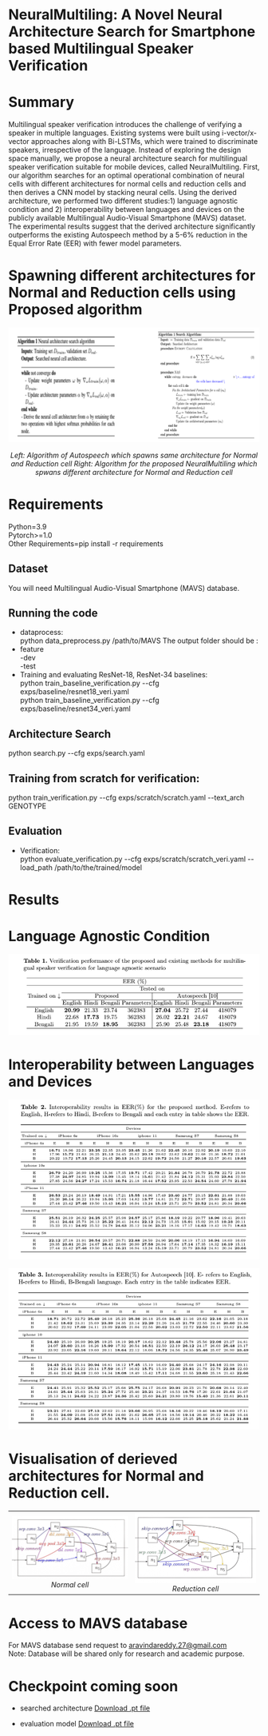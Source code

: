 # NeuralMultiling: A Novel Neural Architecture Search for Smartphone based Multilingual Speaker Verification
# Summary
Multilingual speaker verification introduces the challenge of verifying a speaker in multiple languages. Existing systems were built using i-vector/x-vector approaches along with Bi-LSTMs, which were trained to discriminate speakers, irrespective of the language. Instead of exploring the design space manually, we propose a neural architecture search for multilingual speaker verification suitable for mobile devices, called NeuralMultiling. First, our algorithm searches for an optimal operational combination of neural cells with different architectures for normal cells and reduction cells and then derives a CNN model by stacking neural cells. Using the derived architecture, we performed two different studies:1) language agnostic condition and 2) interoperability between languages and devices on the publicly available Multilingual Audio-Visual Smartphone (MAVS) dataset. The experimental results suggest that the derived architecture significantly outperforms the existing Autospeech method by a 5-6% reduction in the Equal Error Rate (EER) with fewer model parameters.

# Spawning different architectures for Normal and Reduction cells using Proposed algorithm

<div align="center">
  <img src="figures/algorithm.drawio.png" alt="Image Description">
  <p><em> Left: Algorithm of Autospeech which spawns same architecture for Normal and Reduction cell Right: Algorithm for the proposed NeuralMultiling which spwans different architecture for Normal and Reduction cell</em></p>
</div>

# Requirements
  Python=3.9 <br>
Pytorch>=1.0 <br>
Other Requirements=pip install -r requirements

## Dataset
You will need Multilingual Audio-Visual Smartphone (MAVS) database. 

## Running the code
- dataprocess: <br>
    python data_preprocess.py /path/to/MAVS
The output folder should be :<br>
- feature <br>
  -dev <br>
  -test
- Training and evaluating ResNet-18, ResNet-34 baselines: <br>
      python train_baseline_verification.py --cfg exps/baseline/resnet18_veri.yaml <br>
      python train_baseline_verification.py --cfg exps/baseline/resnet34_veri.yaml
## Architecture Search
  python search.py --cfg exps/search.yaml
## Training from scratch for verification:
  python train_verification.py --cfg exps/scratch/scratch.yaml --text_arch GENOTYPE

## Evaluation
- Verification:<br>
    python evaluate_verification.py --cfg exps/scratch/scratch_veri.yaml --load_path /path/to/the/trained/model



# Results 
# Language Agnostic Condition
<div align="center">
  <img src="figures/LA.png" alt="Image Description">
  <p><em> </em></p>
</div>

# Interoperability between Languages and Devices
<div align="center">
  <img src="figures/proposed.png" alt="Image Description">
  <p><em> </em></p>
</div>
<div align="center">
  <img src="figures/Autospeech.png" alt="Image Description">
  <p><em> </em></p>
</div>

# Visualisation of derieved architectures for Normal and Reduction cell.
<div align="center">
  <table>
    <tr>
      <td style="text-align:center">
        <img src="figures/Normal_cell_new_page-0001.jpg" alt="Image 1" width="500" />
        <br />
        <em>Normal cell</em>
      </td>
      <td style="text-align:center">
        <img src="figures/Reduction_cell_new_page-0001.jpg" alt="Image 2" width="500" />
        <br />
        <em>Reduction cell</em>
      </td>
    </tr>
  </table>
</div>

# Access to MAVS database
 For MAVS database send request to aravindareddy.27@gmail.com <br>
 Note: Database will be shared only for research and academic purpose.

# Checkpoint coming soon
- searched architecture
[Download .pt file](https://indianinstituteofscience-my.sharepoint.com/:u:/g/personal/aravindapn_iisc_ac_in/EYPk4lV1yMFLpGgl_4NmuHEBq9ZyJrxOKfFiWPcE7nXDOg?e=VZrOTR)

- evaluation model
[Download .pt file](https://indianinstituteofscience-my.sharepoint.com/:u:/g/personal/aravindapn_iisc_ac_in/EeAGA2Uw8QtOrW0E8ut15nABiv5KgFTmllRz6RtUeM9MKw?e=XCbpXa)



